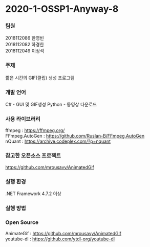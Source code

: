 # 2020-1-OSSP1-Anyway-8
### 팀원
2018112086 한영빈  
2018112082 하경한  
2018112049 이정석  

### 주제
짧은 시간의 GIF(클립) 생성 프로그램

### 개발 언어
C# - GUI 및 GIF생성
Python - 동영상 다운로드

### 사용 라이브러리
ffmpeg : https://ffmpeg.org/  
FFmpeg.AutoGen : https://github.com/Ruslan-B/FFmpeg.AutoGen  
nQuant : https://archive.codeplex.com/?p=nquant

### 참고한 오픈소스 프로젝트
https://github.com/mrousavy/AnimatedGif

### 실행 환경
.NET Framework 4.7.2 이상

### 실행 방법

### Open Source
AnimateGif : https://github.com/mrousavy/AnimatedGif  
youtube-dl : https://github.com/ytdl-org/youtube-dl
